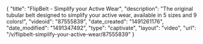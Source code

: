 {
    "title": "FlipBelt - Simplify your Active Wear",
    "description": "The original tubular belt designed to simplify your active wear, available in 5 sizes and 9 colors!",
    "videoid": "87555839",
    "date_created": "1491261176",
    "date_modified": "1491347492",
    "type": "captivate",
    "layout": "video",
    "url": "\/v\/flipbelt-simplify-your-active-wear\/87555839"
}